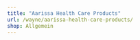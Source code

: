 ```yaml
---
title: "Aarissa Health Care Products"
url: /wayne/aarissa-health-care-products/
shop: Allgemein
---
```

